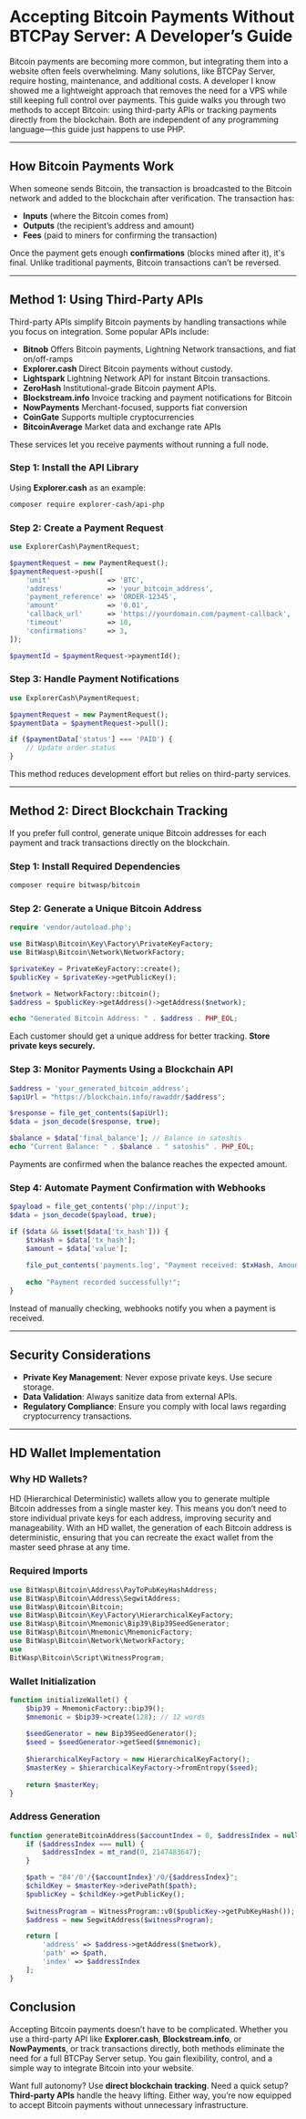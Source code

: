 

# **Accepting Bitcoin Payments Without BTCPay Server: A Developer’s Guide**  

Bitcoin payments are becoming more common, but integrating them into a website often feels overwhelming. Many solutions, like BTCPay Server, require hosting, maintenance, and additional costs. A developer I know showed me a lightweight approach that removes the need for a VPS while still keeping full control over payments. This guide walks you through two methods to accept Bitcoin: using third-party APIs or tracking payments directly from the blockchain. Both are independent of any programming language—this guide just happens to use PHP.  

---

## **How Bitcoin Payments Work**  

When someone sends Bitcoin, the transaction is broadcasted to the Bitcoin network and added to the blockchain after verification. The transaction has:  

- **Inputs** (where the Bitcoin comes from)  
- **Outputs** (the recipient’s address and amount)  
- **Fees** (paid to miners for confirming the transaction)  

Once the payment gets enough **confirmations** (blocks mined after it), it's final. Unlike traditional payments, Bitcoin transactions can’t be reversed.  

---

## **Method 1: Using Third-Party APIs**  

Third-party APIs simplify Bitcoin payments by handling transactions while you focus on integration. Some popular APIs include:  

- **Bitnob** Offers Bitcoin payments, Lightning Network transactions, and fiat on/off-ramps
- **Explorer.cash** Direct Bitcoin payments without custody.
- **Lightspark** Lightning Network API for instant Bitcoin transactions.
- **ZeroHash** Institutional-grade Bitcoin payment APIs.  
- **Blockstream.info** Invoice tracking and payment notifications for Bitcoin 
- **NowPayments** Merchant-focused, supports fiat conversion 
- **CoinGate** Supports multiple cryptocurrencies 
- **BitcoinAverage** Market data and exchange rate APIs 

These services let you receive payments without running a full node.  

### **Step 1: Install the API Library**  
Using **Explorer.cash** as an example:  
```sh
composer require explorer-cash/api-php
```  

### **Step 2: Create a Payment Request**  
```php
use ExplorerCash\PaymentRequest;

$paymentRequest = new PaymentRequest();
$paymentRequest->push([
    'unit'              => 'BTC',
    'address'           => 'your_bitcoin_address',
    'payment_reference' => 'ORDER-12345',
    'amount'            => '0.01',
    'callback_url'      => 'https://yourdomain.com/payment-callback',
    'timeout'           => 10,
    'confirmations'     => 3,
]);

$paymentId = $paymentRequest->paymentId();
```  

### **Step 3: Handle Payment Notifications**  
```php
use ExplorerCash\PaymentRequest;

$paymentRequest = new PaymentRequest();
$paymentData = $paymentRequest->pull();

if ($paymentData['status'] === 'PAID') {
    // Update order status
}
```  
This method reduces development effort but relies on third-party services.  

---

## **Method 2: Direct Blockchain Tracking**  

If you prefer full control, generate unique Bitcoin addresses for each payment and track transactions directly on the blockchain.  

### **Step 1: Install Required Dependencies**  
```sh
composer require bitwasp/bitcoin
```  

### **Step 2: Generate a Unique Bitcoin Address**  
```php
require 'vendor/autoload.php';

use BitWasp\Bitcoin\Key\Factory\PrivateKeyFactory;
use BitWasp\Bitcoin\Network\NetworkFactory;

$privateKey = PrivateKeyFactory::create();
$publicKey = $privateKey->getPublicKey();

$network = NetworkFactory::bitcoin();
$address = $publicKey->getAddress()->getAddress($network);

echo "Generated Bitcoin Address: " . $address . PHP_EOL;
```  
Each customer should get a unique address for better tracking. **Store private keys securely.**  

### **Step 3: Monitor Payments Using a Blockchain API**  
```php
$address = 'your_generated_bitcoin_address';
$apiUrl = "https://blockchain.info/rawaddr/$address";

$response = file_get_contents($apiUrl);
$data = json_decode($response, true);

$balance = $data['final_balance']; // Balance in satoshis
echo "Current Balance: " . $balance . " satoshis" . PHP_EOL;
```  
Payments are confirmed when the balance reaches the expected amount.  

### **Step 4: Automate Payment Confirmation with Webhooks**  
```php
$payload = file_get_contents('php://input');
$data = json_decode($payload, true);

if ($data && isset($data['tx_hash'])) {
    $txHash = $data['tx_hash'];
    $amount = $data['value'];
    
    file_put_contents('payments.log', "Payment received: $txHash, Amount: $amount\n", FILE_APPEND);
    
    echo "Payment recorded successfully!";
}
```  
Instead of manually checking, webhooks notify you when a payment is received.  

---

## **Security Considerations**  

- **Private Key Management**: Never expose private keys. Use secure storage.  
- **Data Validation**: Always sanitize data from external APIs.  
- **Regulatory Compliance**: Ensure you comply with local laws regarding cryptocurrency transactions.  

---

## HD Wallet Implementation

### Why HD Wallets?

HD (Hierarchical Deterministic) wallets allow you to generate multiple Bitcoin addresses from a single master key. This means you don’t need to store individual private keys for each address, improving security and manageability. With an HD wallet, the generation of each Bitcoin address is deterministic, ensuring that you can recreate the exact wallet from the master seed phrase at any time.

### Required Imports
```php
use BitWasp\Bitcoin\Address\PayToPubKeyHashAddress;
use BitWasp\Bitcoin\Address\SegwitAddress;
use BitWasp\Bitcoin\Bitcoin;
use BitWasp\Bitcoin\Key\Factory\HierarchicalKeyFactory;
use BitWasp\Bitcoin\Mnemonic\Bip39\Bip39SeedGenerator;
use BitWasp\Bitcoin\Mnemonic\MnemonicFactory;
use BitWasp\Bitcoin\Network\NetworkFactory;
use
BitWasp\Bitcoin\Script\WitnessProgram; 
```

### Wallet Initialization
```php
function initializeWallet() {
    $bip39 = MnemonicFactory::bip39();
    $mnemonic = $bip39->create(128); // 12 words
    
    $seedGenerator = new Bip39SeedGenerator();
    $seed = $seedGenerator->getSeed($mnemonic);
    
    $hierarchicalKeyFactory = new HierarchicalKeyFactory();
    $masterKey = $hierarchicalKeyFactory->fromEntropy($seed);
    
    return $masterKey;
}
```

### Address Generation
```php
function generateBitcoinAddress($accountIndex = 0, $addressIndex = null, $masterKey, $network) {
    if ($addressIndex === null) {
        $addressIndex = mt_rand(0, 2147483647);
    }

    $path = "84'/0'/{$accountIndex}'/0/{$addressIndex}";
    $childKey = $masterKey->derivePath($path);
    $publicKey = $childKey->getPublicKey();
    
    $witnessProgram = WitnessProgram::v0($publicKey->getPubKeyHash());
    $address = new SegwitAddress($witnessProgram);

    return [
        'address' => $address->getAddress($network),
        'path' => $path,
        'index' => $addressIndex
    ];
}
```

## **Conclusion**  

Accepting Bitcoin payments doesn’t have to be complicated. Whether you use a third-party API like **Explorer.cash**, **Blockstream.info**, or **NowPayments**, or track transactions directly, both methods eliminate the need for a full BTCPay Server setup. You gain flexibility, control, and a simple way to integrate Bitcoin into your website.  

Want full autonomy? Use **direct blockchain tracking**. Need a quick setup? **Third-party APIs** handle the heavy lifting. Either way, you’re now equipped to accept Bitcoin payments without unnecessary infrastructure.
